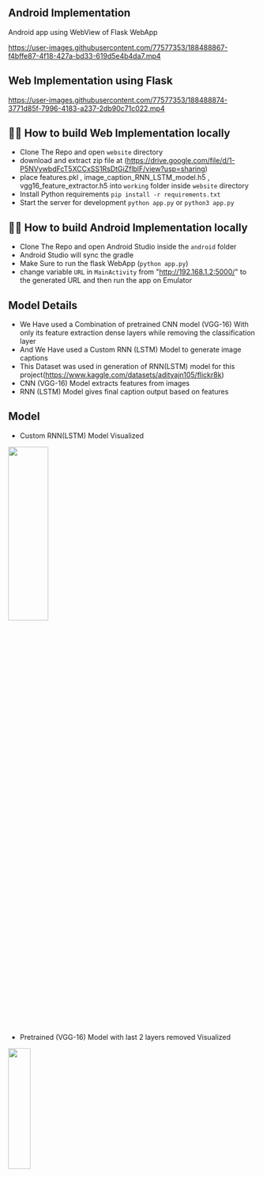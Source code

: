 ## Android Implementation 
Android app using WebView of Flask WebApp 

https://user-images.githubusercontent.com/77577353/188488867-f4bffe87-4f18-427a-bd33-619d5e4b4da7.mp4

## Web Implementation using Flask 
https://user-images.githubusercontent.com/77577353/188488874-3771d85f-7996-4183-a237-2db90c71c022.mp4

## 💁‍♂️ How to build Web Implementation locally
- Clone The Repo and open `website` directory
- download and extract zip file at (https://drive.google.com/file/d/1-P5NVywbdFcT5XCCxSS1RsDtGiZflblF/view?usp=sharing)
- place features.pkl , image_caption_RNN_LSTM_model.h5 , vgg16_feature_extractor.h5 into `working` folder inside `website` directory
- Install Python requirements `pip install -r requirements.txt`
- Start the server for development `python app.py` or `python3 app.py `

## 💁‍♂️ How to build Android Implementation locally
- Clone The Repo and open Android Studio inside the `android` folder
- Android Studio will sync the gradle
- Make Sure to run the flask WebApp (`python app.py`)
- change variable `URL` in `MainActivity` from "http://192.168.1.2:5000/" to the generated URL and then run the app on Emulator

## Model Details

- We Have used a Combination of pretrained CNN model (VGG-16) With only its feature extraction dense layers while removing the classification layer   
- And We Have used a Custom RNN (LSTM) Model to generate image captions
- This Dataset was used in generation of RNN(LSTM) model for this project(https://www.kaggle.com/datasets/adityajn105/flickr8k) 
- CNN (VGG-16) Model extracts features from images
- RNN (LSTM) Model gives final caption output based on features

## Model 
- Custom RNN(LSTM) Model Visualized
<img src="https://raw.githubusercontent.com/kartiksharmakk/Thrid-Eye/main/image_caption_RNN_LSTM_model.png" width="40%" height="30%"/>

- Pretrained (VGG-16) Model with last 2 layers removed Visualized 
<img src="https://raw.githubusercontent.com/kartiksharmakk/Thrid-Eye/main/vgg16_feature_extractor.png" width="30%" height="25%"/>
